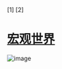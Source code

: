 <title>The Triumph of the Moon</title> <link href="OUP_Styles.css" rel="styleSheet" type="text/css"> 

[1] [2]

# [宏观世界](007_FM_contents.xhtml#r_actrade-9780198827368-part-1)

![image](images/part.gif)